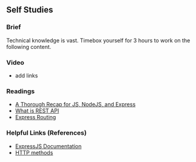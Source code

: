 ## Self Studies

### Brief

Technical knowledge is vast. Timebox yourself for 3 hours to work on the following content.

### Video 

- add links

### Readings

- [A Thorough Recap for JS, NodeJS, and Express](https://medium.com/@LindaVivah/the-beginners-guide-understanding-node-js-express-js-fundamentals-e15493462be1)
- [What is REST API](https://restfulapi.net/)
- [Express Routing](https://expressjs.com/en/guide/routing.html)

### Helpful Links (References)

- [ExpressJS Documentation](https://expressjs.com/en/4x/api.html)
- [HTTP methods](https://www.restapitutorial.com/lessons/httpmethods.html)